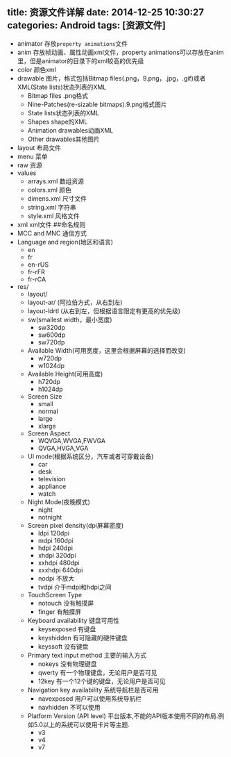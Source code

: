 title: 资源文件详解
date: 2014-12-25 10:30:27
categories: Android
tags: [资源文件]
---

<!--more-->
- animator 存放`property animations`文件
- anim 存放帧动画、属性动画xml文件，property animations可以存放在anim里，但是animator的目录下的xml较高的优先级
- color 颜色xml
- drawable 图片，格式包括Bitmap files(.png，9.png，.jpg，.gif)或者XML(State lists)状态列表的XML
	- Bitmap files .png格式
	- Nine-Patches(re-sizable bitmaps).9.png格式图片
	- State lists状态列表的XML
	- Shapes shape的XML
	- Animation drawables动画XML
	- Other drawables其他图片
- layout 布局文件
- menu 菜单
- raw 资源
- values
	- arrays.xml 数组资源
	- colors.xml 颜色
	- dimens.xml 尺寸文件
	- string.xml 字符串
	- style.xml 风格文件
- xml xml文件
##命名规则
- MCC and MNC 通信方式
- Language and region(地区和语言)
	- en
	- fr
	- en-rUS
	- fr-rFR
	- fr-rCA
- res/
	+ layout/
	+ layout-ar/ (阿拉伯方式，从右到左)
	+ layout-ldrtl (从右到左，但根据语言限定有更高的优先级)
	+ sw(smallest width，最小宽度)
		- sw320dp
		- sw600dp
		- sw720dp
	+ Available Width(可用宽度，这里会根据屏幕的选择而改变)
		- w720dp
		- w1024dp
	+ Available Height(可用高度)
		- h720dp
		- h1024dp
	+ Screen Size
		- small
		- normal
		- large
		- xlarge
	+ Screen Aspect
		- WQVGA,WVGA,FWVGA
		- QVGA,HVGA,VGA
	+ UI mode(根据系统区分，汽车或者可穿戴设备)
		- car
		- desk
		- television
		- appliance
		- watch
	+ Night Mode(夜晚模式)
		- night
		- notnight
	+ Screen pixel density(dpi屏幕密度)
		- ldpi 120dpi
		- mdpi 160dpi
		- hdpi 240dpi
		- xhdpi 320dpi
		- xxhdpi 480dpi
		- xxxhdpi 640dpi
		- nodpi 不放大
		- tvdpi 介于mdpi和hdpi之间
	+ TouchScreen Type
		- notouch 没有触摸屏
		- finger 有触摸屏
	+ Keyboard availability 键盘可用性
		- keysexposed 有键盘
		- keyshidden 有可隐藏的硬件键盘
		- keyssoft 没有键盘
	+ Primary text input method 主要的输入方式
		- nokeys 没有物理键盘
		- qwerty 有一个物理键盘，无论用户是否可见
		- 12key 有一个12个键的键盘，无论用户是否可见
	+ Navigation key availability 系统导航栏是否可用
		- navexposed 用户可以使用系统导航栏
		- navhidden 不可以使用
	+ Platform Version (API level) 平台版本,不能的API版本使用不同的布局.例如5.0以上的系统可以使用卡片等主题.
		- v3
		- v4
		- v7

